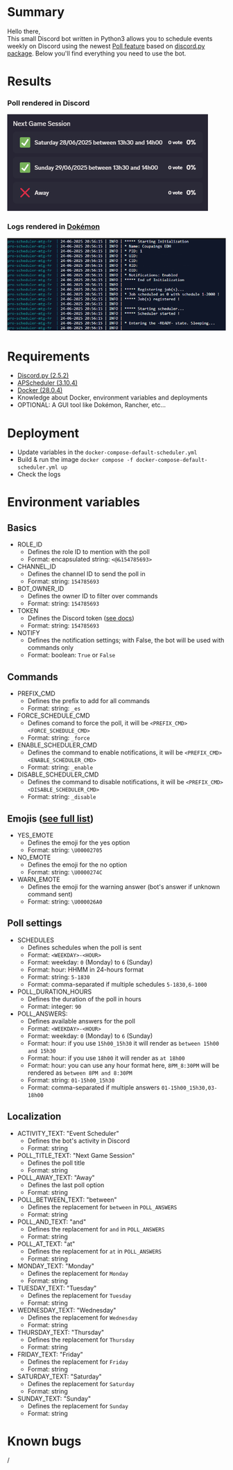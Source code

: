 # Summary
Hello there,<br>
This small Discord bot written in Python3 allows you to schedule events weekly on Discord using the newest [Poll feature](https://discordpy.readthedocs.io/en/latest/api.html?highlight=poll#poll) based on [discord.py package](https://pypi.org/project/discord.py/).
Below you'll find everything you need to use the bot.

# Results
### Poll rendered in Discord
![Rendered](_samples/ui_rendered.png)<br>
### Logs rendered in [Dokémon](https://github.com/productiveops/dokemon)
![Rendered](_samples/logs_rendered.png)<br>

# Requirements
* [Discord.py (2.5.2)](https://pypi.org/project/discord.py/)
* [APScheduler (3.10.4)](https://pypi.org/project/APScheduler/)
* [Docker (28.0.4)](https://docs.docker.com/)
* Knowledge about Docker, environment variables and deployments
* OPTIONAL: A GUI tool like Dokémon, Rancher, etc...

# Deployment
* Update variables in the ```docker-compose-default-scheduler.yml```
* Build & run the image ```docker compose -f docker-compose-default-scheduler.yml up```
* Check the logs

# Environment variables
## Basics
* ROLE_ID
    - Defines the role ID to mention with the poll
    - Format: encapsulated string: ```<@&154785693>```
* CHANNEL_ID
    - Defines the channel ID to send the poll in
    - Format: string: ```154785693```
* BOT_OWNER_ID
    - Defines the owner ID to filter over commands
    - Format: string: ```154785693```
* TOKEN
    - Defines the Discord token ([see docs](https://discord.com/developers))
    - Format: string: ```154785693```
* NOTIFY
    - Defines the notification settings; with False, the bot will be used with commands only
    - Format: boolean: ```True``` or ```False```
## Commands
* PREFIX_CMD
    - Defines the prefix to add for all commands
    - Format: string: ```_es```
* FORCE_SCHEDULE_CMD
    - Defines comand to force the poll, it will be ```<PREFIX_CMD><FORCE_SCHEDULE_CMD>```
    - Format: string: ```_force```
* ENABLE_SCHEDULER_CMD
    - Defines the command to enable notifications, it will be ```<PREFIX_CMD><ENABLE_SCHEDULER_CMD>```
    - Format: string: ```_enable```
* DISABLE_SCHEDULER_CMD
    - Defines the command to disable notifications, it will be ```<PREFIX_CMD><DISABLE_SCHEDULER_CMD>```
    - Format: string: ```_disable```
## Emojis ([see full list](https://www.prosettings.com/emoji-list/))
* YES_EMOTE
    - Defines the emoji for the yes option
    - Format: string: ```\U00002705```
* NO_EMOTE
    - Defines the emoji for the no option
    - Format: string: ```\U0000274C```
* WARN_EMOTE
    - Defines the emoji for the warning answer (bot's answer if unknown command sent)
    - Format: string: ```\U000026A0```
## Poll settings
* SCHEDULES
    - Defines schedules when the poll is sent
    - Format: ```<WEEKDAY>-<HOUR>```
    - Format: weekday: ```0``` (Monday) to ```6``` (Sunday)
    - Format: hour: HHMM in 24-hours format
    - Format: string: ```5-1830```
    - Format: comma-separated if multiple schedules ```5-1830,6-1000```
* POLL_DURATION_HOURS
    - Defines the duration of the poll in hours
    - Format: integer: ```90```
* POLL_ANSWERS: 
    - Defines available answers for the poll 
    - Format: ```<WEEKDAY>-<HOUR>```
    - Format: weekday: ```0``` (Monday) to ```6``` (Sunday)
    - Format: hour: if you use ```15h00_15h30``` it will render as ```between 15h00 and 15h30```
    - Format: hour: if you use ```18h00``` it will render as ```at 18h00```
    - Format: hour: you can use any hour format here, ```8PM_8:30PM``` will be rendered as ```between 8PM and 8:30PM```
    - Format: string: ```01-15h00_15h30```
    - Format: comma-separated if multiple answers ```01-15h00_15h30,03-18h00```
## Localization
* ACTIVITY_TEXT: "Event Scheduler"
    - Defines the bot's activity in Discord
    - Format: string
* POLL_TITLE_TEXT: "Next Game Session"
    - Defines the poll title
    - Format: string
* POLL_AWAY_TEXT: "Away"
    - Defines the last poll option
    - Format: string
* POLL_BETWEEN_TEXT: "between"
    - Defines the replacement for ```between``` in ```POLL_ANSWERS```
    - Format: string
* POLL_AND_TEXT: "and"
    - Defines the replacement for ```and``` in ```POLL_ANSWERS```
    - Format: string
* POLL_AT_TEXT: "at"
    - Defines the replacement for ```at``` in ```POLL_ANSWERS```
    - Format: string
* MONDAY_TEXT: "Monday"
    - Defines the replacement for ```Monday```
    - Format: string
* TUESDAY_TEXT: "Tuesday"
    - Defines the replacement for ```Tuesday```
    - Format: string
* WEDNESDAY_TEXT: "Wednesday"
    - Defines the replacement for ```Wednesday```
    - Format: string
* THURSDAY_TEXT: "Thursday"
    - Defines the replacement for ```Thursday```
    - Format: string
* FRIDAY_TEXT: "Friday"
    - Defines the replacement for ```Friday```
    - Format: string
* SATURDAY_TEXT: "Saturday"
    - Defines the replacement for ```Saturday```
    - Format: string
* SUNDAY_TEXT: "Sunday"
    - Defines the replacement for ```Sunday```
    - Format: string

# Known bugs
/
